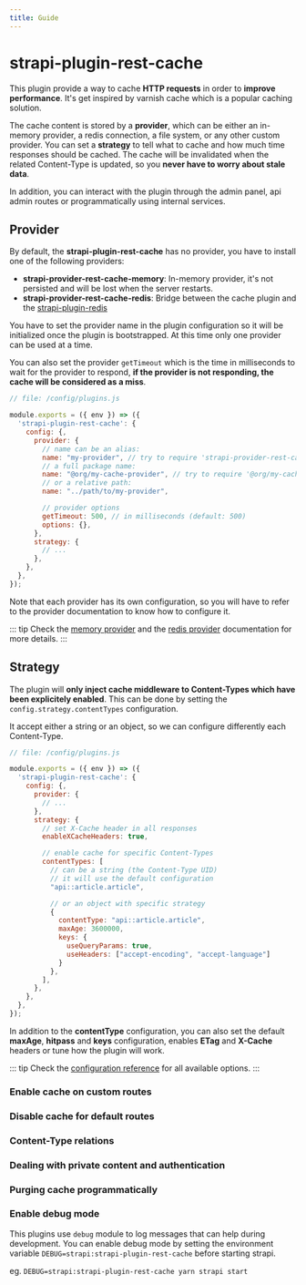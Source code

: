 ```yaml
---
title: Guide
---
```


# strapi-plugin-rest-cache

This plugin provide a way to cache **HTTP requests** in order to **improve performance**. It's get inspired by varnish cache which is a popular caching solution.

The cache content is stored by a **provider**, which can be either an in-memory provider, a redis connection, a file system, or any other custom provider.
You can set a **strategy** to tell what to cache and how much time responses should be cached. The cache will be invalidated when the related Content-Type is updated, so you **never have to worry about stale data**.

In addition, you can interact with the plugin through the admin panel, api admin routes or programmatically using internal services.


## Provider

By default, the **strapi-plugin-rest-cache** has no provider, you have to install one of the following providers:

- **strapi-provider-rest-cache-memory**: In-memory provider, it's not persisted and will be lost when the server restarts.
- **strapi-provider-rest-cache-redis**: Bridge between the cache plugin and the [strapi-plugin-redis](https://github.com/strapi-community/strapi-plugin-redis)

You have to set the provider name in the plugin configuration so it will be initialized once the plugin is bootstrapped. At this time only one provider can be used at a time. 

You can also set the provider `getTimeout` which is the time in milliseconds to wait for the provider to respond, **if the provider is not responding, the cache will be considered as a miss**.

```js {6-17}
// file: /config/plugins.js

module.exports = ({ env }) => ({
  'strapi-plugin-rest-cache': {
    config: {,
      provider: { 
        // name can be an alias: 
        name: "my-provider", // try to require 'strapi-provider-rest-cache-my-provider'
        // a full package name:
        name: "@org/my-cache-provider", // try to require '@org/my-cache-provider'
        // or a relative path: 
        name: "../path/to/my-provider",

        // provider options
        getTimeout: 500, // in milliseconds (default: 500)
        options: {},
      },
      strategy: {
        // ...
      },
    },
  },
});
```

Note that each provider has its own configuration, so you will have to refer to the provider documentation to know how to configure it. 

::: tip
Check the [memory provider](./memory-provider.html) and the [redis provider](./redis-provider.html) documentation for more details.
:::

## Strategy

The plugin will **only inject cache middleware to Content-Types which have been explicitely enabled**. This can be done by setting the `config.strategy.contentTypes`  configuration.

It accept either a string or an object, so we can configure differently each Content-Type.


```js {9-29}
// file: /config/plugins.js

module.exports = ({ env }) => ({
  'strapi-plugin-rest-cache': {
    config: {,
      provider: { 
        // ...
      },
      strategy: {
        // set X-Cache header in all responses
        enableXCacheHeaders: true,

        // enable cache for specific Content-Types
        contentTypes: [
          // can be a string (the Content-Type UID)
          // it will use the default configuration
          "api::article.article",

          // or an object with specific strategy
          {
            contentType: "api::article.article",
            maxAge: 3600000,
            keys: {
              useQueryParams: true,
              useHeaders: ["accept-encoding", "accept-language"]
            }
          },
        ],
      },
    },
  },
});
```

In addition to the **contentType** configuration, you can also set the default **maxAge**, **hitpass** and **keys** configuration, enables **ETag** and **X-Cache** headers or tune how the plugin will work.

::: tip
Check the [configuration reference](./configuration-reference.html) for all available options.
:::



### Enable cache on custom routes

### Disable cache for default routes

### Content-Type relations
### Dealing with private content and authentication

### Purging cache programmatically

### Enable debug mode

This plugins use `debug` module to log messages that can help during development. 
You can enable debug mode by setting the environment variable `DEBUG=strapi:strapi-plugin-rest-cache` before starting strapi.

eg. `DEBUG=strapi:strapi-plugin-rest-cache yarn strapi start`